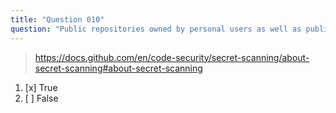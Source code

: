 ```yaml
---
title: "Question 010"
question: "Public repositories owned by personal users as well as public repositories owned by organizations can use secret scanning for free."
---
```



> https://docs.github.com/en/code-security/secret-scanning/about-secret-scanning#about-secret-scanning
1. [x] True
1. [ ] False
